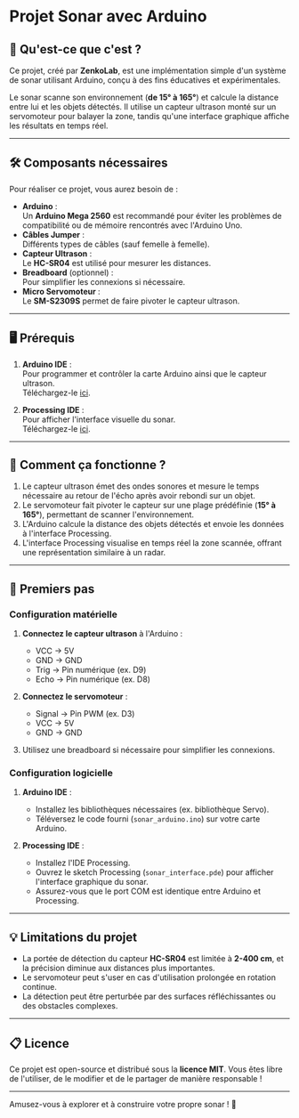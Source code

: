 # Projet Sonar avec Arduino  

## 🌟 **Qu'est-ce que c'est ?**  

Ce projet, créé par **ZenkoLab**, est une implémentation simple d'un système de sonar utilisant Arduino, conçu à des fins éducatives et expérimentales.  

Le sonar scanne son environnement (**de 15° à 165°**) et calcule la distance entre lui et les objets détectés. Il utilise un capteur ultrason monté sur un servomoteur pour balayer la zone, tandis qu'une interface graphique affiche les résultats en temps réel.

---

## 🛠️ **Composants nécessaires**  

Pour réaliser ce projet, vous aurez besoin de :  

- **Arduino** :  
  Un **Arduino Mega 2560** est recommandé pour éviter les problèmes de compatibilité ou de mémoire rencontrés avec l'Arduino Uno.  
- **Câbles Jumper** :  
  Différents types de câbles (sauf femelle à femelle).  
- **Capteur Ultrason** :  
  Le **HC-SR04** est utilisé pour mesurer les distances.  
- **Breadboard** (optionnel) :  
  Pour simplifier les connexions si nécessaire.  
- **Micro Servomoteur** :  
  Le **SM-S2309S** permet de faire pivoter le capteur ultrason.  

---

## 🖥️ **Prérequis**  

1. **Arduino IDE** :  
   Pour programmer et contrôler la carte Arduino ainsi que le capteur ultrason.  
   Téléchargez-le [ici](https://www.arduino.cc/en/software).  

2. **Processing IDE** :  
   Pour afficher l'interface visuelle du sonar.  
   Téléchargez-le [ici](https://processing.org/download).  

---

## 🔧 **Comment ça fonctionne ?**  

1. Le capteur ultrason émet des ondes sonores et mesure le temps nécessaire au retour de l'écho après avoir rebondi sur un objet.  
2. Le servomoteur fait pivoter le capteur sur une plage prédéfinie (**15° à 165°**), permettant de scanner l'environnement.  
3. L'Arduino calcule la distance des objets détectés et envoie les données à l'interface Processing.  
4. L'interface Processing visualise en temps réel la zone scannée, offrant une représentation similaire à un radar.  

---

## 🚀 **Premiers pas**  

### Configuration matérielle  

1. **Connectez le capteur ultrason** à l'Arduino :  
   - VCC -> 5V  
   - GND -> GND  
   - Trig -> Pin numérique (ex. D9)  
   - Echo -> Pin numérique (ex. D8)  

2. **Connectez le servomoteur** :  
   - Signal -> Pin PWM (ex. D3)  
   - VCC -> 5V  
   - GND -> GND  

3. Utilisez une breadboard si nécessaire pour simplifier les connexions.  

### Configuration logicielle  

1. **Arduino IDE** :  
   - Installez les bibliothèques nécessaires (ex. bibliothèque Servo).  
   - Téléversez le code fourni (`sonar_arduino.ino`) sur votre carte Arduino.  

2. **Processing IDE** :  
   - Installez l'IDE Processing.  
   - Ouvrez le sketch Processing (`sonar_interface.pde`) pour afficher l'interface graphique du sonar.  
   - Assurez-vous que le port COM est identique entre Arduino et Processing.  

---

## 💡 **Limitations du projet**  

- La portée de détection du capteur **HC-SR04** est limitée à **2-400 cm**, et la précision diminue aux distances plus importantes.  
- Le servomoteur peut s'user en cas d'utilisation prolongée en rotation continue.  
- La détection peut être perturbée par des surfaces réfléchissantes ou des obstacles complexes.  

---

## 📋 **Licence**  

Ce projet est open-source et distribué sous la **licence MIT**. Vous êtes libre de l'utiliser, de le modifier et de le partager de manière responsable !  

---  

Amusez-vous à explorer et à construire votre propre sonar ! 🚀
